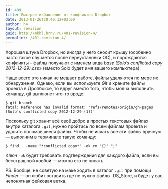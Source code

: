 ```yaml
---
id: 409
title: Быстрое избавление от конфликтов Dropbox
date: 2013-01-26T20:40:12+03:00
author: h4
layout: revision
guid: http://mkhl.brnv.ru/401-revision-4/
permalink: /401-revision-4/
---
```

Хорошая штука Dropbox, но иногда у него сносит крышу (особенно часто такое случается после переустановки ОС), и порождаются конфликты – файлы получают с именем вида _base (Solo&#8217;s conflicted copy 2012-12-29).css&#187;_ (вместо Solo будет имя вашего компьютера).

Чаще всего это никак не мешает работе, файлы удаляются по мере их обнаружения. Однако, если вы используете _Git_ и храните файлы проекта в Дропбоксе, то вдруг вместо того, чтобы молча выполнить команду, git выплюнет что-то вроде:

    $ git branch
    fatal: Reference has invalid format: 'refs/remotes/origin/gh-pages (Solo's conflicted copy 2012-12-29 (1))'
    

Поскольку git хранит всё своё добро в простых текстовых файлах внутри каталога `.git`, нужно пройтись по всем файлам проекта и удалить поломавшиеся файлы. Чтобы не искать все эти файлы вручную — выполним в терминале такую команду:

    $ find . -name "*conflicted copy*" -ok rm "{}" ";"
    

Ключ `-ok` будет требовать подтверждения для каждого файла, если вы бесстрашный ковбой — можно его не писать.

PS. Вообще, не советую на маке ходить в каталог `.git` при помощи _Finder_ — он любит оставить где не нужно файлы .DS_Store, и будет у вас непонятная фейковая ветка.